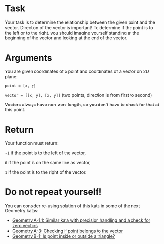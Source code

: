 # Task

Your task is to determine the relationship between the given point and the vector. Direction of the vector is important! To determine if the point is to the left or to the right, you should imagine yourself standing at the beginning of the vector and looking at the end of the vector.

# Arguments
You are given coordinates of a point and coordinates of a vector on 2D plane:

`point = [x, y]`

`vector = [[x, y], [x, y]]` (two points, direction is from first to second)

Vectors always have non-zero length, so you don't have to check for that at this point.

# Return
Your function must return:

`-1` if the point is to the left of the vector,

`0` if the point is on the same line as vector,

`1` if the point is to the right of the vector.

# Do not repeat yourself!
You can consider re-using solution of this kata in some of the next Geometry katas:

* [Geometry A-1.1: Similar kata with precision handling and a check for zero vectors](http://www.codewars.com/kata/geometry-a-1-dot-1-modify-point-location-detector-to-handle-zero-length-vectors-and-precision-errors-dry)
* [Geometry A-3: Checking if point belongs to the vector](http://www.codewars.com/kata/geometry-a-3-does-point-belong-to-the-vector-dry)
* [Geometry B-1: Is point inside or outside a triangle?](http://www.codewars.com/kata/geometry-b-1-point-in-a-triangle)